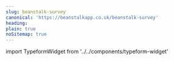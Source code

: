 ```yaml
---
slug: beanstalk-survey
canonical: 'https://beanstalkapp.co.uk/beanstalk-survey'
heading: 
plain: true
noSitemap: true
---
```


import TypeformWidget from '../../components/typeform-widget'

<TypeformWidget/>
